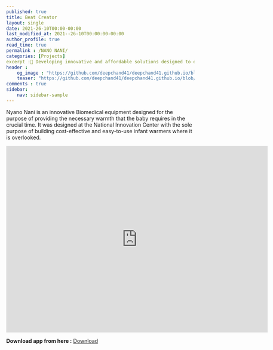 ```yaml
---
published: true
title: Beat Creator
layout: single
date: 2021-26-10T00:00-00:00
last_modified_at: 2021--26-10T00:00:00-00:00
author_profile: true
read_time: true
permalink : /NANO NANI/
categories: [Projects]
excerpt :👶 Developing innovative and affordable solutions designed to enhance and modernize healthcare services in Nepal.
header :
    og_image : "https://github.com/deepchand41/deepchand41.github.io/blob/main/images/baby-warmer.original.height-500.png"
    teaser: "https://github.com/deepchand41/deepchand41.github.io/blob/main/images/baby-warmer.original.height-500.png"
comments : true
sidebar:
    nav: sidebar-sample
---
```


Nyano Nani is an innovative Biomedical equipment designed for the purpose of providing the necessary warmth that the baby requires in the crucial time. It was designed at the National Innovation Center with the sole purpose of building cost-effective and easy-to-use infant warmers where it is overlooked. 

<iframe width="700" height="500" src="https://www.youtube.com/embed/ouwQVbks7wM" frameborder="0" allow="accelerometer; autoplay; encrypted-media; gyroscope; picture-in-picture" allowfullscreen></iframe>

<br>

**Download app from here :** <a href="https://apkpure.com/p/com.madan.BeatCreator" class="btn btn--success">Download</a>

